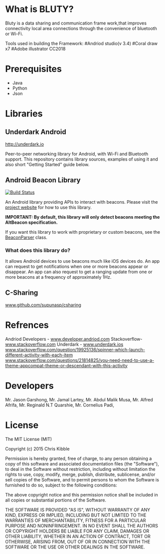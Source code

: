 # What is BLUTY?

Bluty is a data sharing and communication frame work,that improves connectivity local area connections through the convenience of bluetooth or Wi-Fi.

Tools used in building the Framework:
#Andriod studio(v 3.4)
#Coral draw x7
#Adobe illustrator CC2018
 
# Prerequisites

* Java
* Python
* Json


# Libraries
## Underdark Android
http://underdark.io

Peer-to-peer networking library for Android, with Wi-Fi and Bluetooth support.
This repository contains library sources, examples of using it and also short "Getting Started" guide below.

## Android Beacon Library

[![Build Status](https://circleci.com/gh/AltBeacon/android-beacon-library.png?circle-token=4e11fb0dccaa8b98bc67fdbe38b179e4a7d07c27)](https://circleci.com/gh/AltBeacon/android-beacon-library)

An Android library providing APIs to interact with beacons.  Please visit the
[project website](http://altbeacon.github.io/android-beacon-library/) for how to use this library.

**IMPORTANT:  By default, this library will only detect beacons meeting the AltBeacon specification.**

If you want this library to work with proprietary or custom beacons, see the [BeaconParser](http://altbeacon.github.io/android-beacon-library/javadoc/org/altbeacon/beacon/BeaconParser.html) class.

### What does this library do?

It allows Android devices to use beacons much like iOS devices do.  An app can request to get notifications when one
or more beacons appear or disappear.  An app can also request to get a ranging update from one or more beacons
at a frequency of approximately 1Hz.

## C-Sharing
www.github.com/supunasp/csharing


# Refrences
Andriod Developers - www.developer.andriod.com
Stackoverflow- www.stackoverflow.com
Underdark  - www.underdark.ios
www.stackoverflow.com/question/19925136/spinner-which-launch-different-activity-with-each-item
www.stackoverflow.com/questions/21814825/you-need-need-to-use-a-theme-appcompat-theme-or-descendant-with-this-activity



# Developers

Mr. Jason Garshong,
Mr. Jamal Lartey, 
Mr. Abdul Malik Musa,
Mr. Alfred Afrifa,
Mr. Reginald N.T Quarshie,
Mr. Cornelius Padi,


# License
 
The MIT License (MIT)

Copyright (c) 2015 Chris Kibble

Permission is hereby granted, free of charge, to any person obtaining a copy of this software and associated documentation files (the "Software"), to deal in the Software without restriction, including without limitation the rights to use, copy, modify, merge, publish, distribute, sublicense, and/or sell copies of the Software, and to permit persons to whom the Software is furnished to do so, subject to the following conditions:

The above copyright notice and this permission notice shall be included in all copies or substantial portions of the Software.

THE SOFTWARE IS PROVIDED "AS IS", WITHOUT WARRANTY OF ANY KIND, EXPRESS OR IMPLIED, INCLUDING BUT NOT LIMITED TO THE WARRANTIES OF MERCHANTABILITY, FITNESS FOR A PARTICULAR PURPOSE AND NONINFRINGEMENT. IN NO EVENT SHALL THE AUTHORS OR COPYRIGHT HOLDERS BE LIABLE FOR ANY CLAIM, DAMAGES OR OTHER LIABILITY, WHETHER IN AN ACTION OF CONTRACT, TORT OR OTHERWISE, ARISING FROM, OUT OF OR IN CONNECTION WITH THE SOFTWARE OR THE USE OR OTHER DEALINGS IN THE SOFTWARE.
















